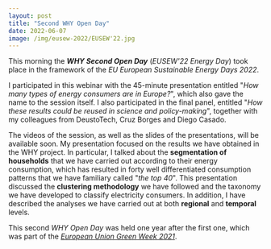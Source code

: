 ```yaml
---
layout: post
title: "Second WHY Open Day"
date: 2022-06-07
image: /img/eusew-2022/EUSEW'22.jpg
---
```


This morning the **_WHY Second Open Day_** (_EUSEW'22 Energy Day_) took place in the framework of the _EU European Sustainable Energy Days 2022_.

I participated in this webinar with the 45-minute presentation entitled "_How many types of energy consumers are in Europe?_", which also gave the name to the session itself. I also participated in the final panel, entitled "_How these results could be reused in science and policy-making_", together with my colleagues from DeustoTech, Cruz Borges and Diego Casado.

The videos of the session, as well as the slides of the presentations, will be available soon. My presentation focused on the results we have obtained in the WHY project. In particular, I talked about the **segmentation of households** that we have carried out according to their energy consumption, which has resulted in forty well differentiated consumption patterns that we have familiary called "_the top 40_". This presentation discussed the **clustering methodology** we have followed and the taxonomy we have developed to classify electricity consumers. In addition, I have described the analyses we have carried out at both **regional** and **temporal** levels.

This second _WHY Open Day_ was held one year after the first one, which was part of the [_European Union Green Week 2021_](https://www.quesadagranja.com/green-week-2021).
